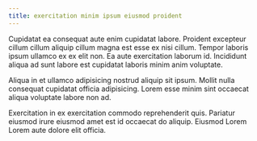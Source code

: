```yaml
---
title: exercitation minim ipsum eiusmod proident
---
```


Cupidatat ea consequat aute enim cupidatat labore. Proident excepteur cillum cillum aliquip cillum magna est esse ex nisi cillum. Tempor laboris ipsum ullamco ex ex elit non. Ea aute exercitation laborum id. Incididunt aliqua ad sunt labore est cupidatat laboris minim anim voluptate.

Aliqua in et ullamco adipisicing nostrud aliquip sit ipsum. Mollit nulla consequat cupidatat officia adipisicing. Lorem esse minim sint occaecat aliqua voluptate labore non ad.

Exercitation in ex exercitation commodo reprehenderit quis. Pariatur eiusmod irure eiusmod amet est id occaecat do aliquip. Eiusmod Lorem Lorem aute dolore elit officia.